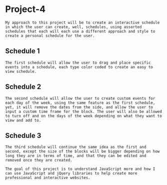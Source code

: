 # Project-4
	My approach to this project will be to create an interactive schedule in which the user can create, well, schedules, using assorted schedules that each will each use a different approach and style to create a personal schedule for the user.
	
## Schedule 1
	The first schedule will allow the user to drag and place specific events into a schedule, each type color coded to create an easy to view schedule.
	
## Schedule 2
	The second schedule will allow the user to create custom events for each day of the week, using the same feature as the first schedule, yet, it will remove the dates from the side, and allow the user to input a custom time frame for the block. The user will also be allowed to turn off and on the days of the week depending on what they want to view and add to.
	
## Schedule 3
	The third schedule will continue the same idea as the first and second, except the size of the blocks will be bigger depending on how long they are in terms of time, and that they can be edited and removed once they are created.

	The goal of this project is to understand JavaScript more and how I can use JavaScript and jQuery libraries to help create more professional and interactive websites.
